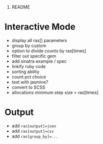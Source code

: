 1. README

Interactive Mode
================

* display all ras[] parameters
* group by custom
* option to divide counts by ras[times]
* filter out specific gem
* add sinatra example / spec
* linkify ruby code
* sorting ability
* count pct choice
* test with jasmine?
* convert to SCSS
* allocations minimum step size = ras[times]

Output
======

* add `ras[output]=json`
* add `ras[output]=csv`
* add `ras[group_by]=...`
